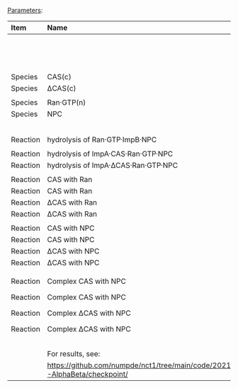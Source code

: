 [Parameters](https://docs.google.com/spreadsheets/d/1rr0lp6ByU1bENysPyk0qLXYwMEmwEN0BVQYw7H2Hp30):


| Item     | Name                                                                         | Parameter   | Units   | Comment                | Scenarios:   | Baseline1   | Baseline2   | Baseline2_sym       | OldBaseline   | Only_dCAS_1   | Only_dCAS_2   | Both_1   | Both_2   |
|:---------|:-----------------------------------------------------------------------------|:------------|:--------|:-----------------------|:-------------|:------------|:------------|:--------------------|:--------------|:--------------|:--------------|:---------|:---------|
|          |                                                                              |             |         |                        | Description: |             |             | Replace CAS by dCAS | May 13        |               |               |          |          |
|          |                                                                              |             |         |                        |              |             |             |                     |               |               |               |          |          |
|          |                                                                              |             |         |                        |              |             |             |                     |               |               |               |          |          |
|          |                                                                              |             |         | Initial values         |              |             |             |                     |               |               |               |          |          |
| Species  | CAS(c)                                                                       | Value       | uM      |                        |              | 1           | 1           | 0                   | 1             | 0             | 0             | 0.5      | 0.5      |
| Species  | ΔCAS(c)                                                                      | Value       | uM      |                        |              | 0           | 0           | 1                   | 0             | 1             | 1             | 0.5      | 0.5      |
|          |                                                                              |             |         |                        |              |             |             |                     |               |               |               |          |          |
| Species  | Ran·GTP(n)                                                                   | Value       | uM      |                        |              | 3           | 3           | 3                   | 3             | 3             | 3             | 3        | 3        |
| Species  | NPC                                                                          | Value       | uM      |                        |              | 0.5         | 0.5         | 0.5                 | 1             | 0.5           | 0.5           | 0.5      | 0.5      |
|          |                                                                              |             |         |                        |              |             |             |                     |               |               |               |          |          |
|          |                                                                              |             |         | Kinetic constants      |              |             |             |                     |               |               |               |          |          |
| Reaction | hydrolysis of Ran·GTP·ImpB·NPC                                               | kf          | 1/s     |                        |              | 0.1         | 0.1         | 0.1                 | 0.1           | 0.1           | 0.1           | 0.1      | 0.1      |
|          |                                                                              |             |         |                        |              |             |             |                     |               |               |               |          |          |
| Reaction | hydrolysis of ImpA·CAS·Ran·GTP·NPC                                           | kf          | 1/s     |                        |              | 0.1         | 0.1         |                     | 0.1           |               |               | 0.1      | 0.1      |
| Reaction | hydrolysis of ImpA·ΔCAS·Ran·GTP·NPC                                          | kf          | 1/s     |                        |              |             |             | 0.1                 |               | 0.1           | 0.1           | 0.1      | 0.1      |
|          |                                                                              |             |         |                        |              |             |             |                     |               |               |               |          |          |
| Reaction | CAS with Ran                                                                 | kf          | 1/uM/s  |                        |              | 0.01        | 0.01        |                     | 0.01          |               |               | 0.01     | 0.01     |
| Reaction | CAS with Ran                                                                 | kr          | 1/s     |                        |              | 0.015       | 0.015       |                     | 0.0048        |               |               | 0.015    | 0.015    |
| Reaction | ΔCAS with Ran                                                                | kf          | 1/uM/s  | (Unknown)              |              |             |             | 0.01                |               | 0.01          | 0.01          | 0.01     | 0.01     |
| Reaction | ΔCAS with Ran                                                                | kr          | 1/s     |                        |              |             |             | 0.015               |               | 0.015         | 0.015         | 0.015    | 0.015    |
|          |                                                                              |             |         |                        |              |             |             |                     |               |               |               |          |          |
| Reaction | CAS with NPC                                                                 | kf          | 1/uM/s  |                        |              | 1e-3        | 1e-2        |                     | 1e-3          |               |               | 1e-3     | 1e-2     |
| Reaction | CAS with NPC                                                                 | kr          | 1/s     |                        |              | 1e-4        | 1e-3        |                     | 1e-3          |               |               | 1e-4     | 1e-3     |
| Reaction | ΔCAS with NPC                                                                | kf          | 1/uM/s  |                        |              |             |             | 1e-2                |               | 1e-2          | 1e-1          | 1e-2     | 1e-1     |
| Reaction | ΔCAS with NPC                                                                | kr          | 1/s     |                        |              |             |             | 1e-3                |               | 1e-3          | 1e-2          | 1e-3     | 1e-2     |
|          |                                                                              |             |         |                        |              |             |             |                     |               |               |               |          |          |
| Reaction | Complex CAS with NPC                                                         | kf          | 1/uM/s  | i.e. ImpA·CAS·Ran·GTP  |              | 1e-3        | 1e-2        |                     | 1e-3          |               |               | 1e-3     | 1e-2     |
| Reaction | Complex CAS with NPC                                                         | kr          | 1/s     |                        |              | 1e-5        | 1e-4        |                     | 1e-4          |               |               | 1e-5     | 1e-4     |
| Reaction | Complex ΔCAS with NPC                                                        | kf          | 1/uM/s  | i.e. ImpA·ΔCAS·Ran·GTP |              |             |             | 1e-2                |               | 1e-3          | 1e-3          | 1e-3     | 1e-3     |
| Reaction | Complex ΔCAS with NPC                                                        | kr          | 1/s     |                        |              |             |             | 1e-4                |               | 1e-5          | 1e-5          | 1e-5     | 1e-5     |
|          |                                                                              |             |         |                        |              |             |             |                     |               |               |               |          |          |
|          |                                                                              |             |         |                        |              |             |             |                     |               |               |               |          |          |
|          |                                                                              |             |         |                        |              |             |             |                     |               |               |               |          |          |
|          |                                                                              |             |         |                        |              |             |             |                     |               |               |               |          |          |
|          |                                                                              |             |         |                        |              |             |             |                     |               |               |               |          |          |
|          | For results, see:                                                            |             |         |                        |              |             |             |                     |               |               |               |          |          |
|          | https://github.com/numpde/nct1/tree/main/code/20210413-AlphaBeta/checkpoint/ |             |         |                        |              |             |             |                     |               |               |               |          |          |
